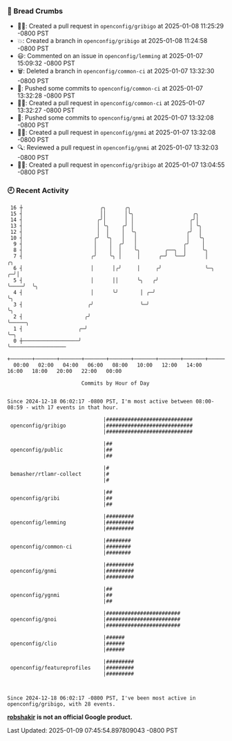 ### 🍞 Bread Crumbs

 * ✍🏼: Created a pull request in `openconfig/gribigo` at 2025-01-08 11:25:29 -0800 PST
 * 💥: Created a branch in `openconfig/gribigo` at 2025-01-08 11:24:58 -0800 PST
 * 😃: Commented on an issue in `openconfig/lemming` at 2025-01-07 15:09:32 -0800 PST
 * 🗑: Deleted a branch in `openconfig/common-ci` at 2025-01-07 13:32:30 -0800 PST
 * 🚢: Pushed some commits to `openconfig/common-ci` at 2025-01-07 13:32:28 -0800 PST
 * ✍🏼: Created a pull request in `openconfig/common-ci` at 2025-01-07 13:32:27 -0800 PST
 * 🚢: Pushed some commits to `openconfig/gnmi` at 2025-01-07 13:32:08 -0800 PST
 * ✍🏼: Created a pull request in `openconfig/gnmi` at 2025-01-07 13:32:08 -0800 PST
 * 🔍: Reviewed a pull request in  `openconfig/gnmi` at 2025-01-07 13:32:03 -0800 PST
 * ✍🏼: Created a pull request in `openconfig/gribigo` at 2025-01-07 13:04:55 -0800 PST

### 🕘 Recent Activity
```
 16 ┼                         ╭╮      ╭╮
 15 ┤                         ││      │╰╮                   ╭╮
 14 ┤                        ╭╯│      │ │                  ╭╯│
 13 ┤                        │ ╰╮    ╭╯ │                  │ ╰╮
 12 ┤                        │  │    │  ╰╮                ╭╯  │
 10 ┤                       ╭╯  ╰╮   │   │                │   ╰╮
  9 ┤                       │    │  ╭╯   │               ╭╯    │
  8 ┤                       │    │  │    ╰╮        ╭──╮  │     ╰╮
  7 ┤                      ╭╯    ╰╮ │     │      ╭─╯  ╰──╯      │        ╭╮
  6 ┤                      │      │╭╯     │     ╭╯              ╰─╮    ╭─╯│
  5 ┤                      │      ││      ╰╮   ╭╯                 ╰────╯  ╰╮
  4 ┤                      │      ╰╯       │ ╭─╯                           ╰╮
  3 ┤                     ╭╯               ╰─╯                              ╰╮
  2 ┤                    ╭╯                                                  ╰─────╮
  1 ┤                  ╭─╯                                                         ╰─╮
  0 ┼──────────────────╯                                                             ╰──────────────────
    +───────+───────+───────+───────+───────+───────+───────+───────+───────+───────+───────+───────+────
  00:00   02:00   04:00   06:00   08:00   10:00   12:00   14:00   16:00   18:00   20:00   22:00   00:00   

						Commits by Hour of Day


Since 2024-12-18 06:02:17 -0800 PST, I'm most active between 08:00-08:59 - with 17 events in that hour.

```



```
                               |############################
 openconfig/gribigo            |############################
                               |############################

                               |##
 openconfig/public             |##
                               |##

                               |#
 bemasher/rtlamr-collect       |#
                               |#

                               |##
 openconfig/gribi              |##
                               |##

                               |#########
 openconfig/lemming            |#########
                               |#########

                               |########
 openconfig/common-ci          |########
                               |########

                               |#########
 openconfig/gnmi               |#########
                               |#########

                               |##
 openconfig/ygnmi              |##
                               |##

                               |########################
 openconfig/gnoi               |########################
                               |########################

                               |######
 openconfig/clio               |######
                               |######

                               |#########
 openconfig/featureprofiles    |#########
                               |#########



Since 2024-12-18 06:02:17 -0800 PST, I've been most active in openconfig/gribigo, with 28 events.

```
**[robshakir](mailto:robjs@google.com) is not an official Google product.**  


Last Updated: 2025-01-09 07:45:54.897809043 -0800 PST
